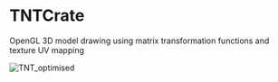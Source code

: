 # TNTCrate
 OpenGL 3D model drawing using matrix transformation functions and texture UV mapping
 
![TNT_optimised](https://github.com/MethodCa/TNTCrate/assets/15893276/9e6ba03a-8839-447a-8e5b-3ae54be0958c)
